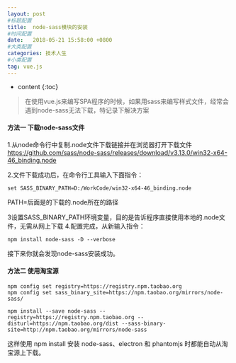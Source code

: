 ```yaml
---
layout: post
#标题配置
title:  node-sass模块的安装
#时间配置
date:   2018-05-21 15:58:00 +0800
#大类配置
categories: 技术人生
#小类配置
tag: vue.js
---
```


* content
{:toc}


> 在使用vue.js来编写SPA程序的时候，如果用sass来编写样式文件，经常会遇到node-sass无法下载，特记录下解决方案

#### 方法一 下载node-sass文件
1.从node命令行中复制.node文件下载链接并在浏览器打开下载文件
https://github.com/sass/node-sass/releases/download/v3.13.0/win32-x64-46_binding.node

2.文件下载成功后，在命令行工具输入下面指令：  
~~~
set SASS_BINARY_PATH=D:/WorkCode/win32-x64-46_binding.node  
~~~
PATH=后面是的下载的.node所在的路径

3设置SASS_BINARY_PATH环境变量，目的是告诉程序直接使用本地的.node文件，无需从网上下载
4.配置完成，从新输入指令：
~~~
npm install node-sass -D --verbose  
~~~

接下来你就会发现node-sass安装成功。


#### 方法二 使用淘宝源
~~~
npm config set registry=https://registry.npm.taobao.org
npm config set sass_binary_site=https://npm.taobao.org/mirrors/node-sass/
~~~
~~~
npm install --save node-sass --registry=https://registry.npm.taobao.org --disturl=https://npm.taobao.org/dist --sass-binary-site=http://npm.taobao.org/mirrors/node-sass
~~~

这样使用 npm install 安装 node-sass、electron 和 phantomjs 时都能自动从淘宝源上下载。
